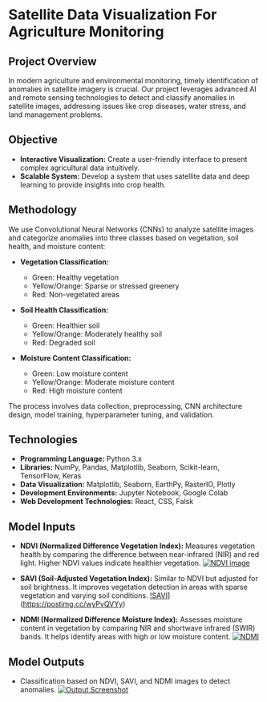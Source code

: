 # Satellite Data Visualization For Agriculture Monitoring

## Project Overview

In modern agriculture and environmental monitoring, timely identification of anomalies in satellite imagery is crucial. Our project leverages advanced AI and remote sensing technologies to detect and classify anomalies in satellite images, addressing issues like crop diseases, water stress, and land management problems.

## Objective

- **Interactive Visualization:** Create a user-friendly interface to present complex agricultural data intuitively.
- **Scalable System:** Develop a system that uses satellite data and deep learning to provide insights into crop health.

## Methodology

We use Convolutional Neural Networks (CNNs) to analyze satellite images and categorize anomalies into three classes based on vegetation, soil health, and moisture content:

- **Vegetation Classification:**
  - Green: Healthy vegetation
  - Yellow/Orange: Sparse or stressed greenery
  - Red: Non-vegetated areas

- **Soil Health Classification:**
  - Green: Healthier soil
  - Yellow/Orange: Moderately healthy soil
  - Red: Degraded soil

- **Moisture Content Classification:**
  - Green: Low moisture content
  - Yellow/Orange: Moderate moisture content
  - Red: High moisture content

The process involves data collection, preprocessing, CNN architecture design, model training, hyperparameter tuning, and validation.

## Technologies

- **Programming Language:** Python 3.x
- **Libraries:** NumPy, Pandas, Matplotlib, Seaborn, Scikit-learn, TensorFlow, Keras
- **Data Visualization:** Matplotlib, Seaborn, EarthPy, RasterIO, Plotly
- **Development Environments:** Jupyter Notebook, Google Colab
- **Web Development Technologies:** React, CSS, Falsk

## Model Inputs

- **NDVI (Normalized Difference Vegetation Index):** Measures vegetation health by comparing the difference between near-infrared (NIR) and red light. Higher NDVI values indicate healthier vegetation.
    [![NDVI image](https://i.postimg.cc/D02RrTsG/Screenshot-2024-08-13-184833.png)](https://postimg.cc/8J0yGxZk)

- **SAVI (Soil-Adjusted Vegetation Index):** Similar to NDVI but adjusted for soil brightness. It improves vegetation detection in areas with sparse vegetation and varying soil conditions.
    [!SAVI](https://i.postimg.cc/7hP2DsBV/Screenshot-2024-08-13-185809.png)](https://postimg.cc/wyPvQVYy)

- **NDMI (Normalized Difference Moisture Index):** Assesses moisture content in vegetation by comparing NIR and shortwave infrared (SWIR) bands. It helps identify areas with high or low moisture content.
    [![NDMI](https://i.postimg.cc/vBTys5rn/Screenshot-2024-08-13-185943.png)](https://postimg.cc/zLs6wbPD)

## Model Outputs

- Classification based on NDVI, SAVI, and NDMI images to detect anomalies.
  [![Output Screenshot](https://i.postimg.cc/HLJ31xJx/Screenshot-2024-08-13-185335.png)](https://postimg.cc/3yT2g3F5)


